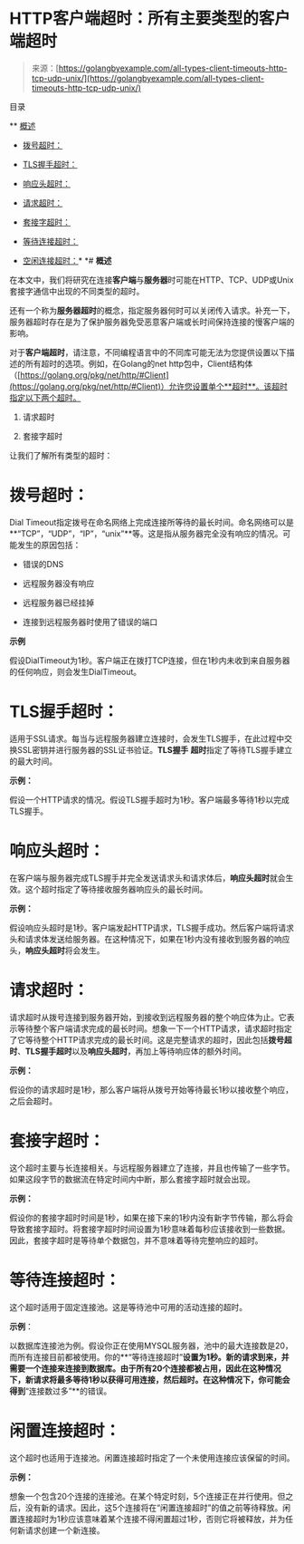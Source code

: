 <!--yml

类别：未分类

日期：2024-10-13 06:07:11

-->

# HTTP客户端超时：所有主要类型的客户端超时

> 来源：[https://golangbyexample.com/all-types-client-timeouts-http-tcp-udp-unix/](https://golangbyexample.com/all-types-client-timeouts-http-tcp-udp-unix/)

目录

**   [概述](#Overview "Overview")

+   [拨号超时：](#Dial_Timeout "Dial Timeout:")

+   [TLS握手超时：](#TLS_Handshake_Timeout "TLS Handshake Timeout:")

+   [响应头超时：](#ResponseHeader_Timeout "ResponseHeader Timeout:")

+   [请求超时：](#Request_Timeout "Request Timeout:")

+   [套接字超时：](#Socket_Timeout "Socket Timeout: ")

+   [等待连接超时：](#Wait_for_Connection_Timeout "Wait for Connection Timeout:")

+   [空闲连接超时：](#Idle_Connection_Timeout "Idle Connection Timeout:")*  *# **概述**

在本文中，我们将研究在连接**客户端**与**服务器**时可能在HTTP、TCP、UDP或Unix套接字通信中出现的不同类型的超时。

还有一个称为**服务器超时**的概念，指定服务器何时可以关闭传入请求。补充一下，服务器超时存在是为了保护服务器免受恶意客户端或长时间保持连接的慢客户端的影响。

对于**客户端超时**，请注意，不同编程语言中的不同库可能无法为您提供设置以下描述的所有超时的选项。例如，在Golang的net http包中，Client结构体（[https://golang.org/pkg/net/http/#Client](https://golang.org/pkg/net/http/#Client)）允许您设置单个**超时**。该超时指定以下两个超时。

1.  请求超时

1.  套接字超时

让我们了解所有类型的超时：

# **拨号超时**：

Dial Timeout指定拨号在命名网络上完成连接所等待的最长时间。命名网络可以是**“TCP”，“UDP”，“IP”，“unix”**等。这是指从服务器完全没有响应的情况。可能发生的原因包括：

+   错误的DNS

+   远程服务器没有响应

+   远程服务器已经挂掉

+   连接到远程服务器时使用了错误的端口

**示例**

假设DialTimeout为1秒。客户端正在拨打TCP连接，但在1秒内未收到来自服务器的任何响应，则会发生DialTimeout。

# **TLS握手超时**：

适用于SSL请求。每当与远程服务器建立连接时，会发生TLS握手，在此过程中交换SSL密钥并进行服务器的SSL证书验证。**TLS握手** **超时**指定了等待TLS握手建立的最大时间。

**示例：**

假设一个HTTP请求的情况。假设TLS握手超时为1秒。客户端最多等待1秒以完成TLS握手。

# **响应头超时**：

在客户端与服务器完成TLS握手并完全发送请求头和请求体后，**响应头超时**就会生效。这个超时指定了等待接收服务器响应头的最长时间。

**示例：**

假设响应头超时是1秒。客户端发起HTTP请求，TLS握手成功。然后客户端将请求头和请求体发送给服务器。在这种情况下，如果在1秒内没有接收到服务器的响应头，**响应头超时**将会发生。

# **请求超时：**

请求超时从拨号连接到服务器开始，到接收到远程服务器的整个响应体为止。它表示等待整个客户端请求完成的最长时间。想象一下一个HTTP请求，请求超时指定了它等待整个HTTP请求完成的最长时间。这是完整请求的超时，因此包括**拨号超时**、**TLS握手超时**以及**响应头超时**，再加上等待响应体的额外时间。

**示例：**

假设你的请求超时是1秒，那么客户端将从拨号开始等待最长1秒以接收整个响应，之后会超时。

# **套接字超时：**

这个超时主要与长连接相关。与远程服务器建立了连接，并且也传输了一些字节。如果这段字节的数据流在特定时间内中断，那么套接字超时就会出现。

**示例：**

假设你的套接字超时时间是1秒，如果在接下来的1秒内没有新字节传输，那么将会导致套接字超时。将套接字超时时间设置为1秒意味着每秒应该接收到一些数据。因此，套接字超时是等待单个数据包，并不意味着等待完整响应的超时。

# **等待连接超时：**

这个超时适用于固定连接池。这是等待池中可用的活动连接的超时。

**示例**：

以数据库连接池为例。假设你正在使用MYSQL服务器，池中的最大连接数是20，而所有连接目前都被使用。你的**“等待连接超时”**设置为1秒。新的请求到来，并需要一个连接来连接到数据库。由于所有20个连接都被占用，因此在这种情况下，新请求将最多等待1秒以获得可用连接，然后超时。在这种情况下，你可能会得到**“连接数过多”**的错误。

# **闲置连接超时：**

这个超时也适用于连接池。闲置连接超时指定了一个未使用连接应该保留的时间。

**示例：**

想象一个包含20个连接的连接池。在某个特定时刻，5个连接正在并行使用。但之后，没有新的请求。因此，这5个连接将在“闲置连接超时”的值之前等待释放。闲置连接超时为1秒应该意味着某个连接不得闲置超过1秒，否则它将被释放，并为任何新请求创建一个新连接。
